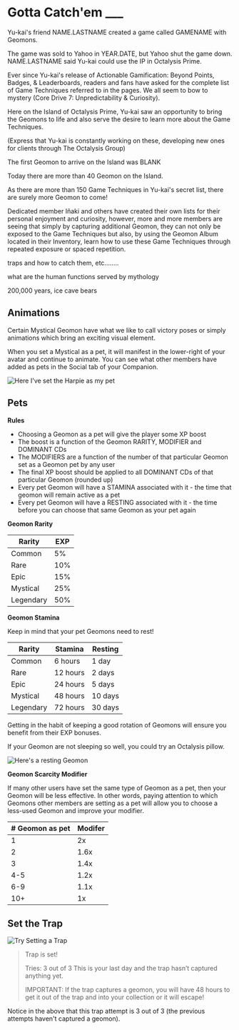 # Gotta Catch'em ___ 

Yu-kai's friend NAME.LASTNAME created a game called GAMENAME with Geomons. 

The game was sold to Yahoo in YEAR.DATE, but Yahoo shut the game down. NAME.LASTNAME said Yu-kai could use the IP in Octalysis Prime. 

Ever since Yu-kai's release of Actionable Gamification: Beyond Points, Badges, & Leaderboards, readers and fans have asked for the complete list of Game Techniques referred to in the pages. We all seem to bow to mystery (Core Drive 7: Unpredictability & Curiosity). 

Here on the Island of Octalysis Prime, Yu-kai saw an opportunity to bring the Geomons to life and also serve the desire to learn more about the Game Techniques. 

(Express that Yu-kai is constantly working on these, developing new ones for clients through The Octalysis Group)

The first Geomon to arrive on the Island was BLANK

Today there are more than 40 Geomon on the Island.

As there are more than 150 Game Techniques in Yu-kai's secret list, there are surely more Geomon to come!

Dedicated member Iñaki and others have created their own lists for their personal enjoyment and curiosity, however, more and more members are seeing that simply by capturing additional Geomon, they can not only be exposed to the Game Techniques but also, by using the Geomon Album located in their Inventory, learn how to use these Game Techniques through repeated exposure or spaced repetition. 


traps and how to catch them, etc........


what are the human functions served by mythology 


200,000 years, ice cave bears 


## Animations

Certain Mystical Geomon have what we like to call victory poses or simply animations which bring an exciting visual element. 

When you set a Mystical as a pet, it will manifest in the lower-right of your avatar and continue to animate. You can see what other members have added as pets in the Social tab of your Companion. 

![Here I've set the Harpie as my pet](/resources/socialtab.png)

## Pets

**Rules**

- Choosing a Geomon as a pet will give the player some XP boost
- The boost is a function of the Geomon RARITY, MODIFIER and DOMINANT CDs
- The MODIFIERS are a function of the number of that particular Geomon set as a Geomon pet by any user
- The final XP boost should be applied to all DOMINANT CDs of that particular Geomon (rounded up)
- Every pet Geomon will have a STAMINA associated with it - the time that geomon will remain active as a pet
- Every pet Geomon will have a RESTING associated with it - the time before you can choose that same Geomon as your pet again

**Geomon Rarity**

| Rarity  | EXP  |
|---|---|
| Common  | 5%  |
| Rare  | 10%  |
| Epic  | 15%  |
| Mystical  | 25%  |
| Legendary  | 50%  |

**Geomon Stamina**

Keep in mind that your pet Geomons need to rest! 

| Rarity  | Stamina  | Resting  |
|---|---|---|
| Common  | 6 hours  | 1 day  |
| Rare  | 12 hours  | 2 days  |
| Epic  | 24 hours  | 5 days  |
| Mystical  | 48 hours  | 10 days  |
| Legendary  | 72 hours  | 30 days  |

Getting in the habit of keeping a good rotation of Geomons will ensure you benefit from their EXP bonuses. 

If your Geomon are not sleeping so well, you could try an Octalysis pillow.

![Here's a resting Geomon](/resources/restingyukai.png)

**Geomon Scarcity Modifier**

If many other users have set the same type of Geomon as a pet, then your Geomon will be less effective. In other words, paying attention to which Geomons other members are setting as a pet will allow you to choose a less-used Geomon and improve your modifier.

| # Geomon as pet  | Modifer  |
|---|---|
| 1  | 2x  |
| 2  | 1.6x  |
| 3  | 1.4x  |
| 4-5  | 1.2x  |
| 6-9  | 1.1x  |
| 10+  | 1x  |






## Set the Trap

![Try Setting a Trap](/resources/trapset.png)

> Trap is set!
>
> Tries: 3 out of 3
> This is your last day and the trap hasn’t captured anything yet.
>
> IMPORTANT: If the trap captures a geomon, you will have 48 hours to get it out of the trap and into your collection or it will escape!

Notice in the above that this trap attempt is 3 out of 3 (the previous attempts haven't captured a geomon). 
